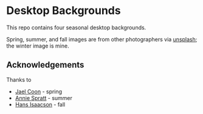 # Desktop Backgrounds

This repo contains four seasonal desktop backgrounds.

Spring, summer, and fall images are from other photographers via [unsplash](https://unsplash.com/); the winter image is mine.

## Acknowledgements

Thanks to

- [Jael Coon](https://unsplash.com/@jaelphotos) - spring
- [Annie Spratt](https://www.anniespratt.com/) - summer
- [Hans Isaacson](https://www.hansisaacson.com/) - fall
